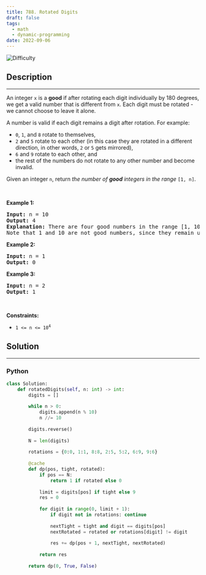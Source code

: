 ```yaml
---
title: 788. Rotated Digits
draft: false
tags: 
  - math
  - dynamic-programming
date: 2022-09-06
---
```


![Difficulty](https://img.shields.io/badge/Difficulty-Medium-blue.svg)

## Description

---
<p>An integer <code>x</code> is a <strong>good</strong> if after rotating each digit individually by 180 degrees, we get a valid number that is different from <code>x</code>. Each digit must be rotated - we cannot choose to leave it alone.</p>

<p>A number is valid if each digit remains a digit after rotation. For example:</p>

<ul>
	<li><code>0</code>, <code>1</code>, and <code>8</code> rotate to themselves,</li>
	<li><code>2</code> and <code>5</code> rotate to each other (in this case they are rotated in a different direction, in other words, <code>2</code> or <code>5</code> gets mirrored),</li>
	<li><code>6</code> and <code>9</code> rotate to each other, and</li>
	<li>the rest of the numbers do not rotate to any other number and become invalid.</li>
</ul>

<p>Given an integer <code>n</code>, return <em>the number of <strong>good</strong> integers in the range </em><code>[1, n]</code>.</p>

<p>&nbsp;</p>
<p><strong class="example">Example 1:</strong></p>

<pre>
<strong>Input:</strong> n = 10
<strong>Output:</strong> 4
<strong>Explanation:</strong> There are four good numbers in the range [1, 10] : 2, 5, 6, 9.
Note that 1 and 10 are not good numbers, since they remain unchanged after rotating.
</pre>

<p><strong class="example">Example 2:</strong></p>

<pre>
<strong>Input:</strong> n = 1
<strong>Output:</strong> 0
</pre>

<p><strong class="example">Example 3:</strong></p>

<pre>
<strong>Input:</strong> n = 2
<strong>Output:</strong> 1
</pre>

<p>&nbsp;</p>
<p><strong>Constraints:</strong></p>

<ul>
	<li><code>1 &lt;= n &lt;= 10<sup>4</sup></code></li>
</ul>


## Solution

---
### Python
``` py title='rotated-digits'
class Solution:
    def rotatedDigits(self, n: int) -> int:
        digits = []
        
        while n > 0:
            digits.append(n % 10)
            n //= 10
        
        digits.reverse()
        
        N = len(digits)
        
        rotations = {0:0, 1:1, 8:8, 2:5, 5:2, 6:9, 9:6}
        
        @cache
        def dp(pos, tight, rotated):
            if pos == N:
                return 1 if rotated else 0
            
            limit = digits[pos] if tight else 9
            res = 0
            
            for digit in range(0, limit + 1):
                if digit not in rotations: continue
                
                nextTight = tight and digit == digits[pos]
                nextRotated = rotated or rotations[digit] != digit
                
                res += dp(pos + 1, nextTight, nextRotated)    
            
            return res
        
        return dp(0, True, False)

```

